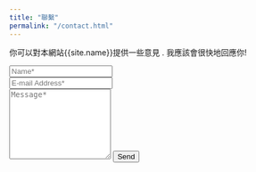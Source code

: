 ```yaml
---
title: "聯繫"
permalink: "/contact.html"
---
```


<form action="https://formspree.io/{{site.formspreeid}}" method="POST">    
<p class="mb-4">你可以對本網站{{site.name}}提供一些意見 . 我應該會很快地回應你!</p>
<div class="form-group row">
<div class="col-md-6">
<input class="form-control" type="text" name="name" placeholder="Name*" required>
</div>
<div class="col-md-6">
<input class="form-control" type="email" name="_replyto" placeholder="E-mail Address*" required>
</div>
</div>
<textarea rows="8" class="form-control mb-3" name="message" placeholder="Message*" required></textarea>    
<input class="btn btn-success" type="submit" value="Send">
</form>